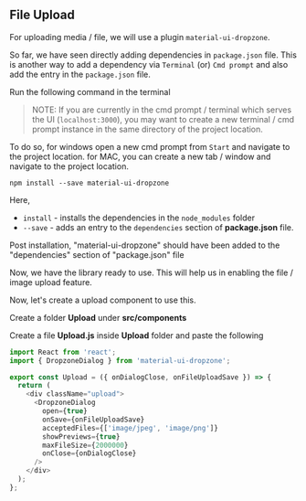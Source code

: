 ## File Upload

For uploading media / file, we will use a plugin `material-ui-dropzone`.

So far, we have seen directly adding dependencies in `package.json` file. This is another way to add a dependency via `Terminal` (or) `Cmd prompt` and also add the entry in the `package.json` file.

Run the following command in the terminal

> NOTE: If you are currently in the cmd prompt / terminal which serves the UI (`localhost:3000`), you may want to create a new terminal / cmd prompt instance in the same directory of the project location.

To do so, for windows open a new cmd prompt from `Start` and navigate to the project location.
for MAC, you can create a new tab / window and navigate to the project location.

```
npm install --save material-ui-dropzone
```

Here,

- `install` - installs the dependencies in the `node_modules` folder
- `--save` - adds an entry to the `dependencies` section of **package.json** file.

Post installation, "material-ui-dropzone" should have been added to the "dependencies" section of "package.json" file

Now, we have the library ready to use. This will help us in enabling the file / image upload feature.

Now, let's create a upload component to use this.

Create a folder **Upload** under **src/components**

Create a file **Upload.js** inside **Upload** folder and paste the following

```js
import React from 'react';
import { DropzoneDialog } from 'material-ui-dropzone';

export const Upload = ({ onDialogClose, onFileUploadSave }) => {
  return (
    <div className="upload">
      <DropzoneDialog
        open={true}
        onSave={onFileUploadSave}
        acceptedFiles={['image/jpeg', 'image/png']}
        showPreviews={true}
        maxFileSize={2000000}
        onClose={onDialogClose}
      />
    </div>
  );
};
```
